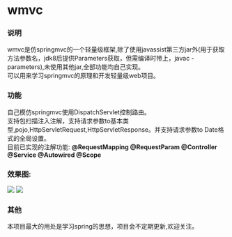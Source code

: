# wmvc
<h3>说明</h3>
wmvc是仿springmvc的一个轻量级框架,除了使用javassist第三方jar外(用于获取方法参数名，jdk8后提供Parameters获取，但需编译时带上，javac -parameters),未使用其他jar,全部功能均自己实现。<br>
可以用来学习springmvc的原理和开发轻量级web项目。<br>
<h3>功能</h3>
自己模仿springmvc使用DispatchServlet控制路由。<br>
支持包扫描注入注解，支持请求参数to基本类型,pojo,HttpServletRequest,HttpServletResponse。并支持请求参数to Date格式的全局设置。<br>
目前已实现的注解功能:
<strong>
@RequestMapping
@RequestParam
@Controller
@Service
@Autowired
@Scope
</strong>
<h3>效果图:</h3>
<img src = "https://github.com/Wayming233/wmvc/blob/master/img/image2.png">
<img src = "https://github.com/Wayming233/wmvc/blob/master/img/image1.png">
<br>
<h3>其他</h3>
 本项目最大的用处是学习spring的思想，项目会不定期更新,欢迎关注。


